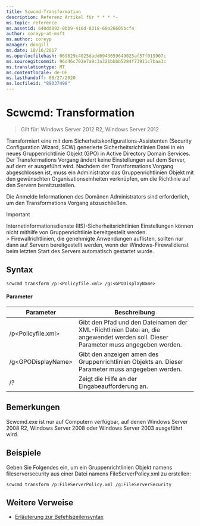 ```yaml
---
title: Scwcmd-Transformation
description: Referenz Artikel für * * * *-
ms.topic: reference
ms.assetid: 640dd892-0bb9-416d-8318-60a26605bcf4
author: coreyp-at-msft
ms.author: coreyp
manager: dongill
ms.date: 10/16/2017
ms.openlocfilehash: 069629c4025dadd6943659649025af57f019907c
ms.sourcegitcommit: 96d46c702e7a9c3a321bbbb5284f73911c7baa3c
ms.translationtype: MT
ms.contentlocale: de-DE
ms.lasthandoff: 08/27/2020
ms.locfileid: "89037498"
---
```

# <a name="scwcmd-transform"></a>Scwcmd: Transformation

> Gilt für: Windows Server 2012 R2, Windows Server 2012

Transformiert eine mit dem Sicherheitskonfigurations-Assistenten (Security Configuration Wizard, SCW) generierte Sicherheitsrichtlinien Datei in ein neues Gruppenrichtlinie Objekt (GPO) in Active Directory Domain Services. Der Transformations Vorgang ändert keine Einstellungen auf dem Server, auf dem er ausgeführt wird. Nachdem der Transformations Vorgang abgeschlossen ist, muss ein Administrator das Gruppenrichtlinien Objekt mit den gewünschten Organisationseinheiten verknüpfen, um die Richtlinie auf den Servern bereitzustellen.

Die Anmelde Informationen des Domänen Administrators sind erforderlich, um den Transformations Vorgang abzuschließen.

> [!IMPORTANT]
> Internetinformationsdienste (IIS)-Sicherheitsrichtlinien Einstellungen können nicht mithilfe von Gruppenrichtlinie bereitgestellt werden.</br>> Firewallrichtlinien, die genehmigte Anwendungen auflisten, sollten nur dann auf Servern bereitgestellt werden, wenn der Windows-Firewalldienst beim letzten Start des Servers automatisch gestartet wurde.



## <a name="syntax"></a>Syntax

```
scwcmd transform /p:<Policyfile.xml> /g:<GPODisplayName>
```

#### <a name="parameters"></a>Parameter

|Parameter|Beschreibung|
|---------|-----------|
|/p\<Policyfile.xml>|Gibt den Pfad und den Dateinamen der XML-Richtlinien Datei an, die angewendet werden soll. Dieser Parameter muss angegeben werden.|
|/g\<GPODisplayName>|Gibt den anzeigen amen des Gruppenrichtlinien Objekts an. Dieser Parameter muss angegeben werden.|
|/?|Zeigt die Hilfe an der Eingabeaufforderung an.|

## <a name="remarks"></a>Bemerkungen

Scwcmd.exe ist nur auf Computern verfügbar, auf denen Windows Server 2008 R2, Windows Server 2008 oder Windows Server 2003 ausgeführt wird.

## <a name="examples"></a>Beispiele

Geben Sie Folgendes ein, um ein Gruppenrichtlinien Objekt namens fileserversecurity aus einer Datei namens FileServerPolicy.xml zu erstellen:
```
scwcmd transform /p:FileServerPolicy.xml /g:FileServerSecurity
```

## <a name="additional-references"></a>Weitere Verweise

- [Erläuterung zur Befehlszeilensyntax](command-line-syntax-key.md)